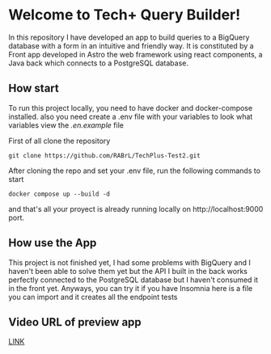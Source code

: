 # Welcome to Tech+ Query Builder!

In this repository I have developed an app to build queries to a BigQuery database with a form in an intuitive and friendly way.
It is constituted by a Front app developed in Astro the web framework using react components, a Java back which connects to a PostgreSQL database. 

## How start
To run this project locally, you need to have docker and docker-compose installed. also you need create a .env file with your variables to look what variables view the *.en.example* file

First of all clone the repository

    git clone https://github.com/RABrL/TechPlus-Test2.git

After cloning the repo and set your .env file, run the following commands to start

    docker compose up --build -d
and that's all your proyect is already running locally on http://localhost:9000 port.
## How use the App

This project is not finished yet, I had some problems with BigQuery and I haven't been able to solve them yet but the API I built in the back works perfectly connected to the PostgreSQL database but I haven't consumed it in the front yet. Anyways, you can try it if you have Insomnia here is a file you can import and it creates all the endpoint tests

## Video URL of preview app
[LINK](https://youtube.com)
